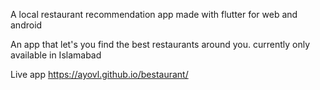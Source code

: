 A local restaurant recommendation app made with flutter for web and android

An app that let's you find the best restaurants around you. currently only available in Islamabad

Live app
https://ayovl.github.io/bestaurant/
